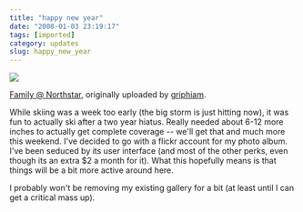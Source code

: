 ```yaml
---
title: "happy new year"
date: "2008-01-03 23:19:17"
tags: [imported]
category: updates
slug: happy_new_year
---
```


<a href="http://www.flickr.com/photos/46803213@N00/2164582603/" title="photo sharing"><img src="http://farm3.static.flickr.com/2304/2164582603_a20722c538.jpg" class="flickr-photo" /></a>

<a href="http://www.flickr.com/photos/46803213@N00/2164582603/">Family @
Northstar</a>, originally uploaded by
<a href="http://www.flickr.com/people/46803213@N00/">griphiam</a>.

While skiing was a week too early (the big storm is just hitting now), it was
fun to actually ski after a two year hiatus. Really needed about 6-12 more
inches to actually get complete coverage -- we'll get that and much more this
weekend. I've decided to go with a flickr account for my photo album. I've been
seduced by its user interface (and most of the other perks, even though its an
extra $2 a month for it). What this hopefully means is that things will be a bit
more active around here.

I probably won't be removing my existing gallery for a bit (at least until I can
get a critical mass up).
